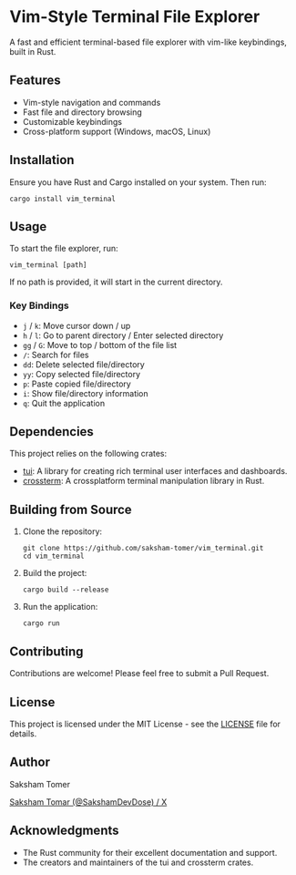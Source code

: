 # Vim-Style Terminal File Explorer

A fast and efficient terminal-based file explorer with vim-like keybindings, built in Rust.

## Features

- Vim-style navigation and commands
- Fast file and directory browsing
- Customizable keybindings
- Cross-platform support (Windows, macOS, Linux)

## Installation

Ensure you have Rust and Cargo installed on your system. Then run:

```
cargo install vim_terminal
```

## Usage

To start the file explorer, run:

```
vim_terminal [path]
```

If no path is provided, it will start in the current directory.

### Key Bindings

- `j` / `k`: Move cursor down / up
- `h` / `l`: Go to parent directory / Enter selected directory
- `gg` / `G`: Move to top / bottom of the file list
- `/`: Search for files
- `dd`: Delete selected file/directory
- `yy`: Copy selected file/directory
- `p`: Paste copied file/directory
- `i`: Show file/directory information
- `q`: Quit the application

## Dependencies

This project relies on the following crates:

- [tui](https://crates.io/crates/tui): A library for creating rich terminal user interfaces and dashboards.
- [crossterm](https://crates.io/crates/crossterm): A crossplatform terminal manipulation library in Rust.

## Building from Source

1. Clone the repository:

   ```
   git clone https://github.com/saksham-tomer/vim_terminal.git
   cd vim_terminal
   ```
2. Build the project:

   ```
   cargo build --release
   ```
3. Run the application:

   ```
   cargo run
   ```

## Contributing

Contributions are welcome! Please feel free to submit a Pull Request.

## License

This project is licensed under the MIT License - see the [LICENSE](LICENSE) file for details.

## Author

Saksham Tomer

[Saksham Tomar (@SakshamDevDose) / X](https://x.com/SakshamDevDose)

## Acknowledgments

- The Rust community for their excellent documentation and support.
- The creators and maintainers of the tui and crossterm crates.

